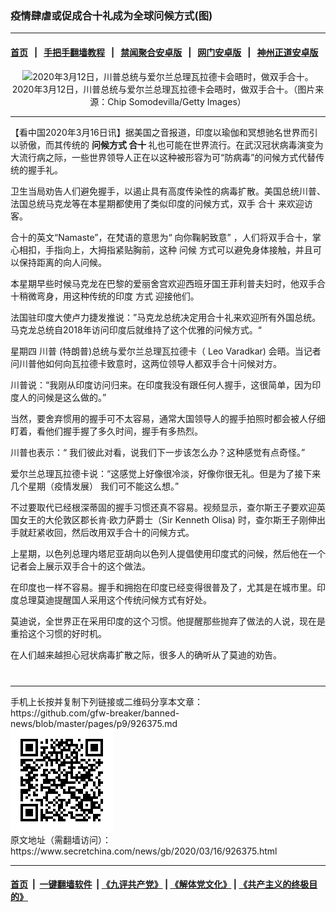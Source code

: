 ### 疫情肆虐或促成合十礼成为全球问候方式(图)
------------------------

#### [首页](https://github.com/gfw-breaker/banned-news/blob/master/README.md) &nbsp;&nbsp;|&nbsp;&nbsp; [手把手翻墙教程](https://github.com/gfw-breaker/guides/wiki) &nbsp;&nbsp;|&nbsp;&nbsp; [禁闻聚合安卓版](https://github.com/gfw-breaker/bn-android) &nbsp;&nbsp;|&nbsp;&nbsp; [网门安卓版](https://github.com/oGate2/oGate) &nbsp;&nbsp;|&nbsp;&nbsp; [神州正道安卓版](https://github.com/SzzdOgate/update) 



<div class="article_right" style="fone-color:#000">
 <p style="text-align: center;">
  <img alt="2020年3月12日，川普总统与爱尔兰总理瓦拉德卡会晤时，做双手合十。" src="//img3.secretchina.com/pic/2020/3-16/p2648821a269107626-ss.jpg" style="height:400px; width:600px"/>
  <br>
   2020年3月12日，川普总统与爱尔兰总理瓦拉德卡会晤时，做双手合十。（图片来源：Chip Somodevilla/Getty Images）
   <span id="hideid" name="hideid" style="color:red;display:none;">
    <span href="https://www.secretchina.com">
    </span>
   </span>
  </br>
 </p>
 <div id="txt-mid1-t21-2017">
  

---


  </div>
 </div>
 <p>
  【看中国2020年3月16日讯】据美国之音报道，印度以瑜伽和冥想驰名世界而引以骄傲，而其传统的
  <strong>
   问候方式
   <span href="https://www.secretchina.com/news/gb/tag/合十" target="_blank">
    合十
   </span>
  </strong>
  礼也可能在世界流行。在武汉冠状病毒演变为大流行病之际，一些世界领导人正在以这种被形容为可“防病毒”的问候方式代替传统的握手礼。
  <span id="hideid" name="hideid" style="color:red;display:none;">
   <span href="https://www.secretchina.com">
   </span>
  </span>
 </p>
 <p>
  卫生当局劝告人们避免握手，以遏止具有高度传染性的病毒扩散。美国总统川普、法国总统马克龙等在本星期都使用了类似印度的问候方式，双手
  <span href="https://zh.wikipedia.org/wiki/%E5%90%88%E5%8D%81" target="_blank">
   合十
  </span>
  来欢迎访客。
 </p>
 <p>
  合十的英文“Namaste”，在梵语的意思为“ 向你鞠躬致意” ，人们将双手合十，掌心相扣，手指向上，大拇指紧贴胸前，这种
  <span href="https://www.secretchina.com/news/gb/tag/问候" target="_blank">
   问候
  </span>
  方式可以避免身体接触，并且可以保持距离的向人问候。
 </p>
 <p>
  本星期早些时候马克龙在巴黎的爱丽舍宫欢迎西班牙国王菲利普夫妇时，他双手合十稍微弯身，用这种传统的印度
  <span href="https://www.secretchina.com/news/gb/tag/方式" target="_blank">
   方式
  </span>
  迎接他们。
 </p>
 <p>
  法国驻印度大使卢力捷发推说：”马克龙总统决定用合十礼来欢迎所有外国总统。 马克龙总统自2018年访问印度后就维持了这个优雅的问候方式。“
 </p>
 <p>
  星期四
  <span href="https://www.secretchina.com/news/gb/tag/川普" target="_blank">
   川普
  </span>
  (特朗普)总统与爱尔兰总理瓦拉德卡（ Leo Varadkar) 会晤。当记者问川普他如何向瓦拉德卡致意时，这两位领导人都双手合十问候对方。
 </p>
 <p>
  川普说：“我刚从印度访问归来。在印度我没有跟任何人握手，这很简单，因为印度人的问候是这么做的。”
 </p>
 <p>
  当然，要舍弃惯用的握手可不太容易，通常大国领导人的握手拍照时都会被人仔细盯着，看他们握手握了多久时间，握手有多热烈。
 </p>
 <p>
  川普也表示：“ 我们彼此对看，说我们下一步该怎么办？这种感觉有点奇怪。”
 </p>
 <p>
  爱尔兰总理瓦拉德卡说：“这感觉上好像很冷淡，好像你很无礼。但是为了接下来几个星期（疫情发展） 我们可不能这么想。”
 </p>
 <p>
  不过要取代已经根深蒂固的握手习惯还真不容易。视频显示，查尔斯王子要欢迎英国女王的大伦敦区郡长肯·欧力萨爵士（Sir Kenneth Olisa) 时，查尔斯王子刚伸出手就赶紧收回，然后改用双手合十的问候方式。
 </p>
 <p>
  上星期，以色列总理内塔尼亚胡向以色列人提倡使用印度式的问候，然后他在一个记者会上展示双手合十的这个做法。
 </p>
 <p>
  在印度也一样不容易。握手和拥抱在印度已经变得很普及了，尤其是在城市里。印度总理莫迪提醒国人采用这个传统问候方式有好处。
 </p>
 <p>
  莫迪说，全世界正在采用印度的这个习惯。他提醒那些抛弃了做法的人说，现在是重拾这个习惯的好时机。
 </p>
 <p>
  在人们越来越担心冠状病毒扩散之际，很多人的确听从了莫迪的劝告。
  <center>
   <div>
    <div id="txt-mid2-t22-2017" style="display: block;  max-height: 351px;  overflow: hidden;">
     <div id="SC-21xxx">
     </div>
     <ins class="adsbygoogle" data-ad-client="ca-pub-1276641434651360" data-ad-format="auto" data-ad-slot="4301710469" data-full-width-responsive="true" style="display:block">
     </ins>
    </div>
   </div>
  </center>
  <div style="padding-top:12px;">
  </div>
 </p>
</div>

<hr/>
手机上长按并复制下列链接或二维码分享本文章：<br/>
https://github.com/gfw-breaker/banned-news/blob/master/pages/p9/926375.md <br/>
<a href='https://github.com/gfw-breaker/banned-news/blob/master/pages/p9/926375.md'><img src='https://github.com/gfw-breaker/banned-news/blob/master/pages/p9/926375.md.png'/></a> <br/>
原文地址（需翻墙访问）：https://www.secretchina.com/news/gb/2020/03/16/926375.html


------------------------
#### [首页](https://github.com/gfw-breaker/banned-news/blob/master/README.md) &nbsp;|&nbsp; [一键翻墙软件](https://github.com/gfw-breaker/nogfw/blob/master/README.md) &nbsp;| [《九评共产党》](https://github.com/gfw-breaker/9ping.md/blob/master/README.md#九评之一评共产党是什么) | [《解体党文化》](https://github.com/gfw-breaker/jtdwh.md/blob/master/README.md) | [《共产主义的终极目的》](https://github.com/gfw-breaker/gczydzjmd.md/blob/master/README.md)


<img src='http://gfw-breaker.win/banned-news/pages/p9/926375.md' width='0px' height='0px'/>